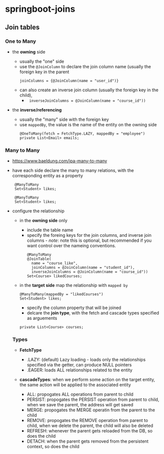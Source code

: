 # springboot-joins


    
   ## Join tables
   ### One to Many
   - the **owning** side
        - usually the "one" side
        - use the `@JoinColumn` to declare the join column name (usually the foreign key in the parent
            ```
            joinColumns = {@JoinColumn(name = "user_id")}
            ```
        - can also create an inverse join column (usually the foreign key in the child), 
            - ` inverseJoinColumns = @JoinColumn(name = "course_id"))`
    
 - the **inverse/referencing**
      - usually the "many" side with the foreign key
      - use `mappedBy`, the value is the name of the entity on the owning side
        ```
        @OneToMany(fetch = FetchType.LAZY, mappedBy = "employee")
        private List<Email> emails;
        ```
 ### Many to Many
 -  https://www.baeldung.com/jpa-many-to-many
 - have each side declare the many to many relations, with the corresponding entity as a property
   ```
    @ManyToMany
    Set<Student> likes;
    
    @ManyToMany
    Set<Student> likes;
     ```
 - configure the relationship
    - in the **owning side** only
        - include the table name 
        - specify the foreing keys for the join columns, and inverse join columns
               - *note*: note this is optional, but recommended if you want  control over the nameing conventions.
            ```
            @ManyToMany
            @JoinTable(
              name = "course_like", 
              joinColumns = @JoinColumn(name = "student_id"), 
              inverseJoinColumns = @JoinColumn(name = "course_id"))
            Set<Course> likedCourses;
            ```
    - in the **target side** map the relationship with `mapped by`
        ```
        @ManyToMany(mappedBy = "likedCourses")
        Set<Student> likes;

        ```




       - specify the column property that will be joined 
       - delcare the **join type**, with the fetch and cascade types specified as arguements
       ```
       private List<Course> courses;
       ```
   
   ### Types
   - **FetchType**
        - .LAZY: (default) Lazy loading - loads only the relationships specified via the getter, can produce NULL pointers
        - .EAGER: loads ALL relationships related to the entity
        
   - **cascadeTypes**: when we perform some action on the target entity, the same action will be applied to the associated entity
        - ALL: propogates ALL operations from parent to child
        - PERSIST: propogates the PERSIST operation from parent to child, when we save the parent, the address will get saved
        - MERGE: propogates the MERGE operatin from the parent to the child
        - REMOVE: propogates the REMOVE operation from parent to child, when we delete the parent, the child will also be   deleted
        - REFRESH: whenever the parent gets reloaded from the DB, so does the child
        - DETACH: when the parent gets removed from the persistent context, so does the child


          
      


      
         

    
      

    
    


    
    
    
  
